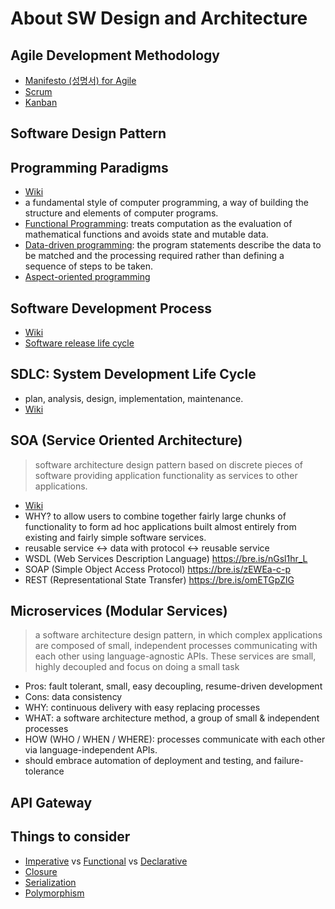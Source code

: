 # About SW Design and Architecture

## Agile Development Methodology

- [Manifesto (성명서) for Agile](https://agilemanifesto.org/)
- [Scrum](https://bre.is/KK703Ktdr)
- [Kanban](https://bre.is/yNFi0uq6N)

## Software Design Pattern

## Programming Paradigms

- [Wiki](https://bre.is/fT73yFJo3)
- a fundamental style of computer programming, a way of building the structure and elements of computer programs.
- [Functional Programming](https://bre.is/4iR1e7poQ): treats computation as the evaluation of mathematical functions and avoids state and mutable data.
- [Data-driven programming](https://bre.is/EcuAALadI): the program statements describe the data to be matched and the processing required rather than defining a sequence of steps to be taken.
- [Aspect-oriented programming](https://bre.is/PjeYXlRoW)

## Software Development Process

- [Wiki](https://t.ly/GkE69)
- [Software release life cycle](http://goo.gl/YsHW)

## SDLC: System Development Life Cycle

- plan, analysis, design, implementation, maintenance.
- [Wiki](https://t.ly/JZ8bv)

## SOA (Service Oriented Architecture)

> software architecture design pattern based on discrete pieces of software providing application functionality as services to other applications.

- [Wiki](https://bre.is/q3GH59Mg5)
- WHY? to allow users to combine together fairly large chunks of functionality to form ad hoc applications built almost entirely from existing and fairly simple software services.
- reusable service <-> data with protocol <-> reusable service
- WSDL (Web Services Description Language) https://bre.is/nGsl1hr_L
- SOAP (Simple Object Access Protocol) https://bre.is/zEWEa-c-p
- REST (Representational State Transfer) https://bre.is/omETGpZlG

## Microservices (Modular Services)

> a software architecture design pattern, in which complex applications are composed of small, independent processes communicating with each other using language-agnostic APIs. These services are small, highly decoupled and focus on doing a small task

- Pros: fault tolerant, small, easy decoupling, resume-driven development
- Cons: data consistency
- WHY: continuous delivery with easy replacing processes
- WHAT: a software architecture method, a group of small & independent processes
- HOW (WHO / WHEN / WHERE): processes communicate with each other via language-independent APIs.
- should embrace automation of deployment and testing, and failure-tolerance

## API Gateway



## Things to consider

- [Imperative](https://bre.is/ixdwVtnhj) vs [Functional](https://bre.is/qpS9VbOd-) vs [Declarative](https://bre.is/WZzH0qEUq)
- [Closure](https://bre.is/E41T5H56X)
- [Serialization](https://bre.is/fCvunRuRW)
- [Polymorphism](https://bre.is/La88yb5th)
